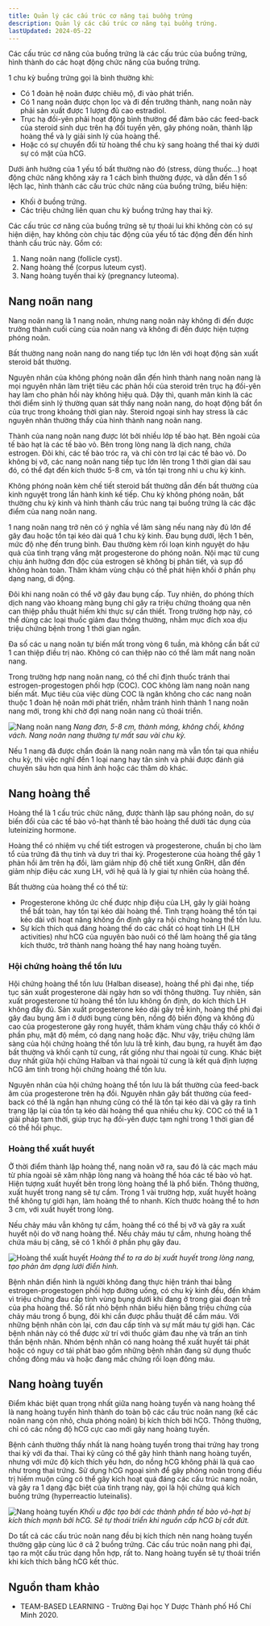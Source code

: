 ```yaml
---
title: Quản lý các cấu trúc cơ năng tại buồng trứng
description: Quản lý các cấu trúc cơ năng tại buồng trứng.
lastUpdated: 2024-05-22
---
```


Các cấu trúc cơ năng của buồng trứng là các cấu trúc của buồng trứng, hình thành do các hoạt động chức năng của buồng trứng.

1 chu kỳ buồng trứng gọi là bình thường khi:

- Có 1 đoàn hệ noãn được chiêu mộ, đi vào phát triển.
- Có 1 nang noãn được chọn lọc và đi đến trưởng thành, nang noãn này phải sản xuất được 1 lượng đủ cao estradiol.
- Trục hạ đồi-yên phải hoạt động bình thường để đảm bảo các feed-back của steroid sinh dục trên hạ đồi tuyến yên, gây phóng noãn, thành lập hoàng thể và ly giải sinh lý của hoàng thể.
- Hoặc có sự chuyển đổi từ hoàng thể chu kỳ sang hoàng thể thai kỳ dưới sự có mặt của hCG.

Dưới ảnh hưởng của 1 yếu tố bất thường nào đó (stress, dùng thuốc...) hoạt động chức năng không xảy ra 1 cách bình thường được, và dẫn đến 1 số lệch lạc, hình thành các cấu trúc chức năng của buồng trứng, biểu hiện:

- Khối ở buồng trứng.
- Các triệu chứng liên quan chu kỳ buồng trứng hay thai kỳ.

Các cấu trúc cơ năng của buồng trứng sẽ tự thoái lui khi không còn có sự hiện diện, hay không còn chịu tác động của yếu tố tác động đến đến hình thành cấu trúc này. Gồm có:

1. Nang noãn nang (follicle cyst).
2. Nang hoàng thể (corpus luteum cyst).
3. Nang hoàng tuyến thai kỳ (pregnancy luteoma).

## Nang noãn nang

Nang noãn nang là 1 nang noãn, nhưng nang noãn này không đi đến được trưởng thành cuối cùng của noãn nang và không đi đến được hiện tượng phóng noãn.

Bất thường nang noãn nang do nang tiếp tục lớn lên với hoạt động sản xuất steroid bất thường.

Nguyên nhân của không phóng noãn dẫn đến hình thành nang noãn nang là mọi nguyên nhân làm triệt tiêu các phản hồi của steroid trên trục hạ đồi-yên hay làm cho phản hồi này không hiệu quả. Dậy thì, quanh mãn kinh là các thời điểm sinh lý thường quan sát thấy nang noãn nang, do hoạt động bất ổn của trục trong khoảng thời gian này. Steroid ngoại sinh hay stress là các nguyên nhân thường thấy của hình thành nang noãn nang.

Thành của nang noãn nang được lót bởi nhiều lớp tế bào hạt. Bên ngoài của tế bào hạt là các tế bào vỏ. Bên trong lòng nang là dịch nang, chứa estrogen. Đôi khi, các tế bào tróc ra, và chỉ còn trơ lại các tế bào vỏ. Do không bị vỡ, các nang noãn nang tiếp tục lớn lên trong 1 thời gian dài sau đó, có thể đạt đến kích thước 5-8 cm, và tồn tại trong nhi u chu kỳ kinh.

Không phóng noãn kèm chế tiết steroid bất thường dẫn đến bất thường của kinh nguyệt trong lần hành kinh kế tiếp. Chu kỳ không phóng noãn, bất thường chu kỳ kinh và hình thành cấu trúc nang tại buồng trứng là các đặc điểm của nang noãn nang.

1 nang noãn nang trở nên có ý nghĩa về lâm sàng nếu nang này đủ lớn để gây đau hoặc tồn tại kéo dài quá 1 chu kỳ kinh. Đau bụng dưới, lệch 1 bên, mức độ nhẹ đến trung bình. Đau thường kèm rối loạn kinh nguyệt do hậu quả của tình trạng vắng mặt progesterone do phóng noãn. Nội mạc tử cung chịu ảnh hưởng đơn độc của estrogen sẽ không bị phân tiết, và sụp đổ không hoàn toàn. Thăm khám vùng chậu có thể phát hiện khối ở phần phụ dạng nang, di động.

Đôi khi nang noãn có thể vỡ gây đau bụng cấp. Tuy nhiên, do phóng thích dịch nang vào khoang màng bụng chỉ gây ra triệu chứng thoáng qua nên can thiệp phẫu thuật hiếm khi thực sự cần thiết. Trong trường hợp này, có thể dùng các loại thuốc giảm đau thông thường, nhằm mục đích xoa dịu triệu chứng bệnh trong 1 thời gian ngắn.

Đa số các u nang noãn tự biến mất trong vòng 6 tuần, mà không cần bất cứ 1 can thiệp điều trị nào. Không có can thiệp nào có thể làm mất nang noãn nang.

Trong trường hợp nang noãn nang, có thể chỉ định thuốc tránh thai estrogen-progestogen phối hợp (COC). COC không làm nang noãn nang biến mất. Mục tiêu của việc dùng COC là ngăn không cho các nang noãn thuộc 1 đoàn hệ noãn mới phát triển, nhằm tránh hình thành 1 nang noãn nang mới, trong khi chờ đợi nang noãn nang cũ thoái triển.

![Nang noãn nang](../../../assets/phu-khoa/quan-ly-cac-cau-truc-co-nang-buong-trung/nang-noan-nang.png)
_Nang đơn, 5-8 cm, thành mỏng, không chồi, không vách. Nang noãn nang thường tự mất sau vài chu kỳ._

Nếu 1 nang đã được chẩn đoán là nang noãn nang mà vẫn tồn tại qua nhiều chu kỳ, thì việc nghĩ đến 1 loại nang hay tân sinh và phải được đánh giá chuyên sâu hơn qua hình ảnh hoặc các thăm dò khác.

## Nang hoàng thể

Hoàng thể là 1 cấu trúc chức năng, được thành lập sau phóng noãn, do sự biến đổi của các tế bào vỏ-hạt thành tế bào hoàng thể dưới tác dụng của luteinizing hormone.

Hoàng thể có nhiệm vụ chế tiết estrogen và progesterone, chuẩn bị cho làm tổ của trứng đã thụ tinh và duy trì thai kỳ. Progesterone của hoàng thể gây 1 phản hồi âm trên hạ đồi, làm giảm nhịp độ chế tiết xung GnRH, dẫn đến giảm nhịp điệu các xung LH, với hệ quả là ly giai tự nhiên của hoàng thể.

Bất thường của hoàng thể có thể từ:

- Progesterone không ức chế được nhịp điệu của LH, gây ly giải hoàng thể bất toàn, hay tồn tại kéo dài hoàng thể. Tình trạng hoàng thể tồn tại kéo dài với hoạt năng không ổn định gây ra hội chứng hoàng thể tồn lưu.
- Sự kích thích quá đáng hoàng thể do các chất có hoạt tính LH (LH activities) như hCG của nguyên bào nuôi có thể làm hoàng thể gia tăng kích thước, trở thành nang hoàng thể hay nang hoàng tuyến.

### Hội chứng hoàng thể tồn lưu

Hội chứng hoàng thể tồn lưu (Halban disease), hoàng thể phì đại nhẹ, tiếp tục sản xuất progesterone dài ngày hơn so với thông thường. Tuy nhiên, sản xuất progesterone từ hoàng thể tồn lưu không ổn định, do kích thích LH không đầy đủ. Sản xuất progesterone kéo dài gây trễ kinh, hoàng thể phì đại gây đau bụng âm ỉ ở dưới bụng cùng bên, nồng độ biến động và không đủ cao của progesterone gây rong huyết, thăm khám vùng chậu thấy có khối ở phần phụ, mật độ mềm, có dạng nang hoặc đặc. Như vậy, triệu chứng lâm sàng của hội chứng hoàng thể tồn lưu là trễ kinh, đau bụng, ra huyết âm đạo bất thường và khối cạnh tử cung, rất giống như thai ngoài tử cung. Khác biệt duy nhất giữa hội chứng Halban và thai ngoài tử cung là kết quả định lượng hCG âm tính trong hội chứng hoàng thể tồn lưu.

Nguyên nhân của hội chứng hoàng thể tồn lưu là bất thường của feed-back âm của progesterone trên hạ đồi. Nguyên nhân gây bất thường của feed-back có thể là ngắn hạn nhưng cũng có thể là tồn tại kéo dài và gây ra tình trạng lặp lại của tồn tạ kéo dài hoàng thể qua nhiều chu kỳ. COC có thể là 1 giải pháp tạm thời, giúp trục hạ đồi-yên được tạm nghỉ trong 1 thời gian để có thể hồi phục.

### Hoàng thể xuất huyết

Ở thời điểm thành lập hoàng thể, nang noãn vỡ ra, sau đó là các mạch máu từ phía ngoài sẽ xâm nhập lòng nang và hoàng thể hóa các tế bào vỏ hạt. Hiện tượng xuất huyết bên trong lòng hoàng thể là phổ biến. Thông thường, xuất huyết trong nang sẽ tự cầm. Trong 1 vài trường hợp, xuất huyết hoàng thể không tự giới hạn, làm hoàng thể to nhanh. Kích thước hoàng thể to hơn 3 cm, với xuất huyết trong lòng.

Nếu chảy máu vẫn không tự cầm, hoàng thể có thể bị vỡ và gây ra xuất huyết nội do vỡ nang hoàng thể. Nếu chảy máu tự cầm, nhưng hoàng thể chứa máu bị căng, sẽ có 1 khối ở phần phụ gây đau.

![Hoàng thể xuất huyết](../../../assets/phu-khoa/quan-ly-cac-cau-truc-co-nang-buong-trung/hoang-the-xuat-huyet.png)
_Hoàng thể to ra do bị xuất huyết trong lòng nang, tạo phản âm dạng lưới điển hình._

Bệnh nhân điển hình là người không đang thực hiện tránh thai bằng estrogen-progestogen phối hợp đường uống, có chu kỳ kinh đều, đến khám vì triệu chứng đau cấp tính vùng bụng dưới khi đang ở trong giai đoạn trễ của pha hoàng thể. Số rất nhỏ bệnh nhân biểu hiện bằng triệu chứng của chảy máu trong ổ bụng, đôi khi cần được phẫu thuật để cầm máu. Với những bệnh nhân còn lại, cơn đau cấp tính và sự mất máu tự giới hạn. Các bệnh nhân này có thể được xử trí với thuốc giảm đau nhẹ và trấn an tinh thần bệnh nhân. Nhóm bệnh nhân có nang hoàng thể xuất huyết tái phát hoặc có nguy cơ tái phát bao gồm những bệnh nhân đang sử dụng thuốc chống đông máu và hoặc đang mắc chứng rối loạn đông máu.

## Nang hoàng tuyến

Điểm khác biệt quan trọng nhất giữa nang hoàng tuyến và nang hoàng thể là nang hoàng tuyến hình thành do toàn bộ các cấu trúc noãn nang (kể các noãn nang còn nhỏ, chưa phóng noãn) bị kích thích bởi hCG. Thông thường, chỉ có các nồng độ hCG cực cao mới gây nang hoàng tuyến.

Bệnh cảnh thường thấy nhất là nang hoàng tuyến trong thai trứng hay trong thai kỳ với đa thai. Thai kỳ cũng có thể gây hình thành nang hoàng tuyến, nhưng với mức độ kích thích yếu hơn, do nồng hCG không phải là quá cao như trong thai trứng. Sử dụng hCG ngoại sinh để gây phóng noãn trong điều trị hiếm muộn cũng có thể gây kích hoạt quá đáng các cấu trúc nang noãn, và gây ra 1 dạng đặc biệt của tình trạng này, gọi là hội chứng quá kích buồng trứng (hyperreactio luteinalis).

![Nang hoàng tuyến](../../../assets/phu-khoa/quan-ly-cac-cau-truc-co-nang-buong-trung/nang-hoang-tuyen.png)
_Khối u đặc tạo bởi các thành phần tế bào vỏ-hạt bị kích thích mạnh bởi hCG. Sẽ tự thoái triển khi nguồn cấp hCG bị cắt đứt._

Do tất cả các cấu trúc noãn nang đều bị kích thích nên nang hoàng tuyến thường gặp cùng lúc ở cả 2 buồng trứng. Các cấu trúc noãn nang phì đại, tạo ra một cấu trúc dạng hỗn hợp, rất to. Nang hoàng tuyến sẽ tự thoái triển khi kích thích bằng hCG kết thúc.

## Nguồn tham khảo

- TEAM-BASED LEARNING - Trường Đại học Y Dược Thành phố Hồ Chí Minh 2020.
